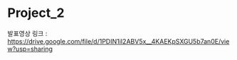 # Project_2
발표영상 링크 : 
https://drive.google.com/file/d/1PDIN1iI2ABV5x__4KAEKpSXGU5b7an0E/view?usp=sharing
